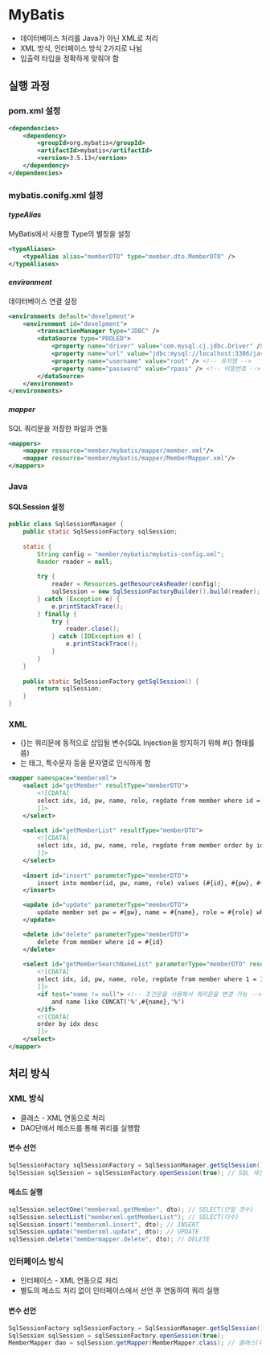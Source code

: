 # MyBatis
- 데이터베이스 처리를 Java가 아닌 XML로 처리
- XML 방식, 인터페이스 방식 2가지로 나뉨
- 입출력 타입을 정확하게 맞춰야 함

## 실행 과정
### pom.xml 설정
```xml
<dependencies>
	<dependency>
	    <groupId>org.mybatis</groupId>
	    <artifactId>mybatis</artifactId>
	    <version>3.5.13</version>
	</dependency>
</dependencies>
```

### mybatis.conifg.xml 설정
#### *typeAlias*
MyBatis에서 사용할 Type의 별칭을 설정
```xml
<typeAliases>
    <typeAlias alias="memberDTO" type="member.dto.MemberDTO" />
</typeAliases>
```
#### *environment*
데이터베이스 연결 설정
```xml
<environments default="develpment">
    <environment id="develpment">
        <transactionManager type="JDBC" />
        <dataSource type="POOLED">
            <property name="driver" value="com.mysql.cj.jdbc.Driver" /> <!-- 데이터베이스 드라이버 -->
            <property name="url" value="jdbc:mysql://localhost:3306/javaweb" /> <!-- 데이터베이스 위치 -->
            <property name="username" value="root" /> <!-- 유저명 -->
            <property name="password" value="rpass" /> <!-- 비밀번호 -->
        </dataSource>
    </environment>
</environments>
```
#### *mapper*
SQL 쿼리문을 저장한 파일과 연동
```xml
<mappers>
    <mapper resource="member/mybatis/mapper/member.xml"/>
    <mapper resource="member/mybatis/mapper/MemberMapper.xml"/>
</mappers>
```

### Java
#### SQLSession 설정
```java
public class SqlSessionManager {
    public static SqlSessionFactory sqlSession;
    
    static {
    	String config = "member/mybatis/mybatis-config.xml";
        Reader reader = null;
        
        try {
            reader = Resources.getResourceAsReader(config);
            sqlSession = new SqlSessionFactoryBuilder().build(reader);
        } catch (Exception e) {
            e.printStackTrace();
        } finally {
            try {
                reader.close();
            } catch (IOException e) {
                e.printStackTrace();
            }
        }       
    }
    
    public static SqlSessionFactory getSqlSession() {
        return sqlSession;
    }
}
```

### XML
- {}는 쿼리문에 동적으로 삽입될 변수(SQL Injection을 방지하기 위해 #{} 형태를 씀)
- <![CDATA[ ]]>는 태그, 특수문자 등을 문자열로 인식하게 함
```xml
<mapper namespace="memberxml">
    <select id="getMember" resultType="memberDTO">
        <![CDATA[
        select idx, id, pw, name, role, regdate from member where id = #{id}
        ]]>
    </select>
    
    <select id="getMemberList" resultType="memberDTO">
        <![CDATA[
        select idx, id, pw, name, role, regdate from member order by idx desc 
        ]]>
    </select>     
    
    <insert id="insert" parameterType="memberDTO">
        insert into member(id, pw, name, role) values (#{id}, #{pw}, #{name}, #{role})        
    </insert>

    <update id="update" parameterType="memberDTO">
        update member set pw = #{pw}, name = #{name}, role = #{role} where id = #{id}
    </update>

    <delete id="delete" parameterType="memberDTO">
        delete from member where id = #{id}
    </delete> 
    
    <select id="getMemberSearchNameList" parameterType="memberDTO" resultType="memberDTO">
        <![CDATA[
        select idx, id, pw, name, role, regdate from member where 1 = 1
        ]]>
        <if test="name != null"> <!-- 조건문을 사용해서 쿼리문을 변경 가능 -->
            and name like CONCAT('%',#{name},'%')
        </if>
        <![CDATA[
        order by idx desc
        ]]>
    </select>  
</mapper>
```

## 처리 방식
### XML 방식
- 클래스 - XML 연동으로 처리
- DAO단에서 메소드를 통해 쿼리를 실행함
#### 변수 선언
```java
SqlSessionFactory sqlSessionFactory = SqlSessionManager.getSqlSession(); // SQL 연결
SqlSession sqlSession = sqlSessionFactory.openSession(true); // SQL 세션 관리 (true는 오토커밋)
```
#### 메소드 실행
```java
sqlSession.selectOne("memberxml.getMember", dto); // SELECT(단일 갯수)
sqlSession.selectList("memberxml.getMemberList"); // SELECT(다수)
sqlSession.insert("memberxml.insert", dto); // INSERT
sqlSession.update("memberxml.update", dto); // UPDATE
sqlSession.delete("membermapper.delete", dto); // DELETE
```

### 인터페이스 방식
- 인터페이스 - XML 연동으로 처리
- 별도의 메소드 처리 없이 인터페이스에서 선언 후 연동하여 쿼리 실행
#### 변수 선언
```java
SqlSessionFactory sqlSessionFactory = SqlSessionManager.getSqlSession(); 
SqlSession sqlSession = sqlSessionFactory.openSession(true);
MemberMapper dao = sqlSession.getMapper(MemberMapper.class); // 클래스(파일에서) 바로 DAO 연동
```
